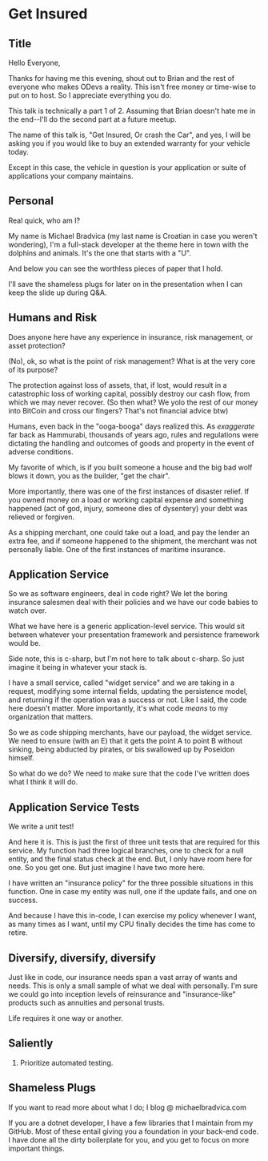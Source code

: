 # Get Insured

## Title

Hello Everyone,

Thanks for having me this evening, shout out to Brian and the rest of everyone who makes ODevs a reality. This isn't free money or time-wise to put on to host. So I appreciate everything you do.

This talk is technically a part 1 of 2. Assuming that Brian doesn't hate me in the end--I'll do the second part at a future meetup.

The name of this talk is, "Get Insured, Or crash the Car", and yes, I will be asking you if you would like to buy an extended warranty for your vehicle today.

Except in this case, the vehicle in question is your application or suite of applications your company maintains.

## Personal

Real quick, who am I?

My name is Michael Bradvica (my last name is Croatian in case you weren't wondering), I'm a full-stack developer at the theme here in town with the dolphins and animals. It's the one that starts with a "U".

And below you can see the worthless pieces of paper that I hold.

I'll save the shameless plugs for later on in the presentation when I can keep the slide up during Q&A.

## Humans and Risk

Does anyone here have any experience in insurance, risk management, or asset protection?

(No), ok, so what is the point of risk management? What is at the very core of its purpose?

The protection against loss of assets, that, if lost, would result in a catastrophic loss of working capital, possibly destroy our cash flow, from which we may never recover. (So then what? We yolo the rest of our money into BitCoin and cross our fingers? That's not financial advice btw)

Humans, even back in the "ooga-booga" days realized this. As _exaggerate_ far back as Hammurabi, thousands of years ago, rules and regulations were dictating the handling and outcomes of goods and property in the event of adverse conditions.

My favorite of which, is if you built someone a house and the big bad wolf blows it down, you as the builder, "get the chair".

More importantly, there was one of the first instances of disaster relief. If you owned money on a load or working capital expense and something happened (act of god, injury, someone dies of dysentery) your debt was relieved or forgiven.

As a shipping merchant, one could take out a load, and pay the lender an extra fee, and if someone happened to the shipment, the merchant was not personally liable. One of the first instances of maritime insurance.

## Application Service

So we as software engineers, deal in code right? We let the boring insurance salesmen deal with their policies and we have our code babies to watch over.

What we have here is a generic application-level service. This would sit between whatever your presentation framework and persistence framework would be.

Side note, this is c-sharp, but I'm not here to talk about c-sharp. So just imagine it being in whatever your stack is.

I have a small service, called "widget service" and we are taking in a request, modifying some internal fields, updating the persistence model, and returning if the operation was a success or not. Like I said, the code here doesn't matter. More importantly, it's what code _means_ to my organization that matters.

So we as code shipping merchants, have our payload, the widget service. We need to ensure (with an E) that it gets the point A to point B without sinking, being abducted by pirates, or bis swallowed up by Poseidon himself.

So what do we do? We need to make sure that the code I've written does what I think it will do.

## Application Service Tests

We write a unit test!

And here it is. This is just the first of three unit tests that are required for this service. My function had three logical branches, one to check for a null entity, and the final status check at the end. But, I only have room here for one. So you get one. But just imagine I have two more here.

I have written an "insurance policy" for the three possible situations in this function. One in case my entity was null, one if the update fails, and one on success.

And because I have this in-code, I can exercise my policy whenever I want, as many times as I want, until my CPU finally decides the time has come to retire.

## Diversify, diversify, diversify

Just like in code, our insurance needs span a vast array of wants and needs. This is only a small sample of what we deal with personally. I'm sure we could go into inception levels of reinsurance and "insurance-like" products such as annuities and personal trusts.

Life requires it one way or another.

## Saliently

1. Prioritize automated testing. 

## Shameless Plugs

If you want to read more about what I do; I blog @ michaelbradvica.com

If you are a dotnet developer, I have a few libraries that I maintain from my GitHub. Most of these entail giving you a foundation in your back-end code. I have done all the dirty boilerplate for you, and you get to focus on more important things.



